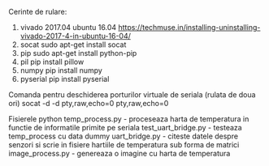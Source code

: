 Cerinte de rulare:
1. vivado 2017.04 ubuntu 16.04
https://techmuse.in/installing-uninstalling-vivado-2017-4-in-ubuntu-16-04/
2. socat
sudo apt-get install socat
3. pip
sudo apt-get install python-pip
4. pil
pip install pillow
5. numpy
pip install numpy
6. pyserial
pip install pyserial

Comanda pentru deschiderea porturilor virtuale de seriala (rulata de doua ori)
socat -d -d pty,raw,echo=0 pty,raw,echo=0

Fisierele python
temp_process.py - proceseaza harta de temperatura in functie de informatile primite pe seriala
test_uart_bridge.py - testeaza temp_process cu data dummy
uart_bridge.py - citeste datele despre senzori si scrie in fisiere hartiile de temperatura sub forma de matrici
image_process.py - genereaza o imagine cu harta de temperatura
